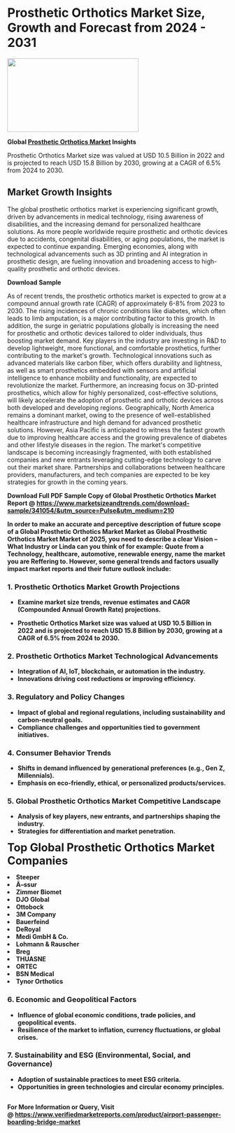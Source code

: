<H1>Prosthetic Orthotics Market Size, Growth and Forecast from 2024 - 2031</H1><img class="aligncenter size-medium wp-image-584254" src="https://thirdeyenews.in/wp-content/uploads/2024/09/Global-Market-Research-300x168.jpeg" alt="" width="300" height="168" /><p><strong>Global&nbsp;<a href="https://www.marketsizeandtrends.com/download-sample/341054/&amp;utm_source=Pulse&amp;utm_medium=210">Prosthetic Orthotics Market</a> Insights</strong></p><p>Prosthetic Orthotics Market size was valued at USD 10.5 Billion in 2022 and is projected to reach USD 15.8 Billion by 2030, growing at a CAGR of 6.5% from 2024 to 2030.</p><p><h2>Market Growth Insights</h2> <p>The global prosthetic orthotics market is experiencing significant growth, driven by advancements in medical technology, rising awareness of disabilities, and the increasing demand for personalized healthcare solutions. As more people worldwide require prosthetic and orthotic devices due to accidents, congenital disabilities, or aging populations, the market is expected to continue expanding. Emerging economies, along with technological advancements such as 3D printing and AI integration in prosthetic design, are fueling innovation and broadening access to high-quality prosthetic and orthotic devices.</p> <p><strong>Download Sample</strong></p> <p>As of recent trends, the prosthetic orthotics market is expected to grow at a compound annual growth rate (CAGR) of approximately 6-8% from 2023 to 2030. The rising incidences of chronic conditions like diabetes, which often leads to limb amputation, is a major contributing factor to this growth. In addition, the surge in geriatric populations globally is increasing the need for prosthetic and orthotic devices tailored to older individuals, thus boosting market demand. Key players in the industry are investing in R&D to develop lightweight, more functional, and comfortable prosthetics, further contributing to the market's growth. Technological innovations such as advanced materials like carbon fiber, which offers durability and lightness, as well as smart prosthetics embedded with sensors and artificial intelligence to enhance mobility and functionality, are expected to revolutionize the market. Furthermore, an increasing focus on 3D-printed prosthetics, which allow for highly personalized, cost-effective solutions, will likely accelerate the adoption of prosthetic and orthotic devices across both developed and developing regions. Geographically, North America remains a dominant market, owing to the presence of well-established healthcare infrastructure and high demand for advanced prosthetic solutions. However, Asia Pacific is anticipated to witness the fastest growth due to improving healthcare access and the growing prevalence of diabetes and other lifestyle diseases in the region. The market's competitive landscape is becoming increasingly fragmented, with both established companies and new entrants leveraging cutting-edge technology to carve out their market share. Partnerships and collaborations between healthcare providers, manufacturers, and tech companies are expected to be key strategies for growth in the coming years.</p> <p><strong></p><p><span class=""><strong>Download Full PDF Sample Copy of Global Prosthetic Orthotics Market Report</strong> @ <a href="https://www.marketsizeandtrends.com/download-sample/341054/&amp;utm_source=Pulse&amp;utm_medium=210" target="_blank">https://www.marketsizeandtrends.com/download-sample/341054/&amp;utm_source=Pulse&amp;utm_medium=210</a></span></p><p>In order to make an accurate and perceptive description of future scope of a Global&nbsp;Prosthetic Orthotics Market Market as Global&nbsp;Prosthetic Orthotics Market Market of 2025, you need to describe a clear Vision &ndash; What Industry or Linda can you think of for example: Quote from a Technology, healthcare, automotive, renewable energy, name the market you are Reffering to. However, some general trends and factors usually impact market reports and their future outlook include:</p><h3>1.&nbsp;<strong>Prosthetic Orthotics Market Growth Projections</strong></h3><ul><li>Examine market size trends, revenue estimates and CAGR (Compounded Annual Growth Rate) projections.</li><li><p>Prosthetic Orthotics Market size was valued at USD 10.5 Billion in 2022 and is projected to reach USD 15.8 Billion by 2030, growing at a CAGR of 6.5% from 2024 to 2030.</p></li></ul><h3>2.&nbsp;<strong>Prosthetic Orthotics Market Technological Advancements</strong></h3><ul><li>Integration of AI, IoT, blockchain, or automation in the industry.</li><li>Innovations driving cost reductions or improving efficiency.</li></ul><h3>3.&nbsp;<strong>Regulatory and Policy Changes</strong></h3><ul><li>Impact of global and regional regulations, including sustainability and carbon-neutral goals.</li><li>Compliance challenges and opportunities tied to government initiatives.</li></ul><h3>4.&nbsp;<strong>Consumer Behavior Trends</strong></h3><ul><li>Shifts in demand influenced by generational preferences (e.g., Gen Z, Millennials).</li><li>Emphasis on eco-friendly, ethical, or personalized products/services.</li></ul><h3>5.&nbsp;<strong>Global Prosthetic Orthotics Market Competitive Landscape</strong></h3><ul><li>Analysis of key players, new entrants, and partnerships shaping the industry.</li><li>Strategies for differentiation and market penetration.</li></ul><p data-pm-slice="1 1 []"><span style="color: inherit; font-family: inherit; font-size: 25px;">Top Global Prosthetic Orthotics Market Companies</span></p><div class="" data-test-id=""><p><li>Steeper</li><li> Ã–ssur</li><li> Zimmer Biomet</li><li> DJO Global</li><li> Ottobock</li><li> 3M Company</li><li> Bauerfeind</li><li> DeRoyal</li><li> Medi GmbH & Co.</li><li> Lohmann & Rauscher</li><li> Breg</li><li> THUASNE</li><li> ORTEC</li><li> BSN Medical</li><li> Tynor Orthotics</li></p></div><h3>6.&nbsp;<strong>Economic and Geopolitical Factors</strong></h3><ul><li>Influence of global economic conditions, trade policies, and geopolitical events.</li><li>Resilience of the market to inflation, currency fluctuations, or global crises.</li></ul><h3>7.&nbsp;<strong>Sustainability and ESG (Environmental, Social, and Governance)</strong></h3><ul><li>Adoption of sustainable practices to meet ESG criteria.</li><li>Opportunities in green technologies and circular economy principles.</li></ul><h2><strong style="font-size: 14px;">For More Information or Query, Visit @&nbsp;</strong><a style="background-color: #ffffff; font-size: 14px;" href="https://www.marketsizeandtrends.com/report/prosthetic-orthotics-market/" target="_blank">https://www.verifiedmarketreports.com/product/airport-passenger-boarding-bridge-market</a></h2>
